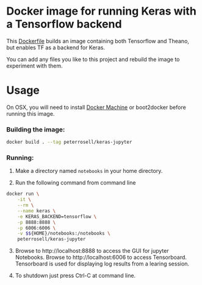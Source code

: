 # Docker image for running Keras with a Tensorflow backend

This [Dockerfile](/Dockerfile) builds an image containing both Tensorflow and Theano, but
enables TF as a backend for Keras.

You can add any files you like to this project and rebuild the image to
experiment with them.

# Usage

On OSX, you will need to install [Docker Machine](https://docs.docker.com/machine/)
or boot2docker before running this image.

### Building the image:

```bash
docker build . --tag peterrosell/keras-jupyter
```

### Running:

1. Make a directory named ```notebooks``` in your home directory.

2. Run the following command from command line

```bash
docker run \
	-it \
	--rm \
	--name keras \
	-e KERAS_BACKEND=tensorflow \
	-p 8888:8888 \
	-p 6006:6006 \
	-v $${HOME}/notebooks:/notebooks \
	peterrosell/keras-jupyter
```

3. Browse to http://localhost:8888 to access the GUI for jupyter Notebooks. 
Browse to http://localhost:6006 to access Tensorboard. Tensorboard is used for displaying log results from a learing session.

4. To shutdown just press Ctrl-C at command line.


